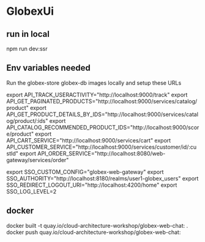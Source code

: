 # GlobexUi

## run in local
npm run dev:ssr

## Env variables needed
Run the globex-store  globex-db images locally and setup these URLs

export API_TRACK_USERACTIVITY="http://localhost:9000/track"
export API_GET_PAGINATED_PRODUCTS="http://localhost:9000/services/catalog/product"
export API_GET_PRODUCT_DETAILS_BY_IDS="http://localhost:9000/services/catalog/product/:ids" 
export API_CATALOG_RECOMMENDED_PRODUCT_IDS="http://localhost:9000/score/product"
export API_CART_SERVICE="http://localhost:9000/services/cart"
export API_CUSTOMER_SERVICE="http://localhost:9000/services/customer/id/:custId"
export API_ORDER_SERVICE="http://localhost:8080/web-gateway/services/order"

export SSO_CUSTOM_CONFIG="globex-web-gateway"
export SSO_AUTHORITY="http://localhost:8180/realms/user1-globex_users"
export SSO_REDIRECT_LOGOUT_URI="http://localhost:4200/home"
export SSO_LOG_LEVEL=2



## docker
docker built -t quay.io/cloud-architecture-workshop/globex-web-chat:<checkin-tag> .
docker push quay.io/cloud-architecture-workshop/globex-web-chat:<checkin-tag>